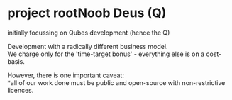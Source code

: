 # project rootNoob Deus (Q)  
initially focussing on Qubes development (hence the Q)  

Development with a radically different business model.  
We charge only for the 'time-target bonus' - everything else is on a cost-basis.  

However, there is one important caveat:  
*all of our work done must be public and open-source with non-restrictive licences.  
